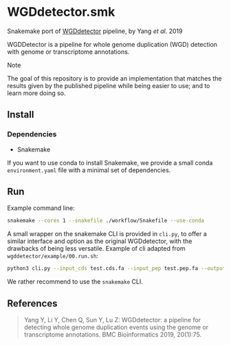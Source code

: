 # WGDdetector.smk
Snakemake port of [WGDdetector](https://github.com/yongzhiyang2012/WGDdetector) pipeline, by Yang _et al._ 2019

WGDDetector is a pipeline for whole genome duplication (WGD) detection with genome or transcriptome annotations.

> [!Note] 
> The goal of this repository is to provide an implementation that matches the results given by the published pipeline while being easier to use; and to learn more doing so.

## Install

### Dependencies

- Snakemake

If you want to use conda to install Snakemake, we provide a small conda `environment.yaml` file with a minimal set of dependencies.


## Run

Example command line:
```bash
snakemake --cores 1 --snakefile ./workflow/Snakefile --use-conda
```

A small wrapper on the snakemake CLI is provided in `cli.py`, to offer a similar interface and option as the original WGDdetector, with the drawbacks of being less versatile.
Example of cli adapted from `wgddetector/example/00.run.sh`: 
```bash
python3 cli.py --input_cds test.cds.fa --input_pep test.pep.fa --output_dir output --tmp_dir tmp --thread_num 4 --cluster_engine mmseqs2
```

We rather recommend to use the `snakemake` CLI.

## References

> Yang Y, Li Y, Chen Q, Sun Y, Lu Z: WGDdetector: a pipeline for detecting whole genome duplication events using the genome or transcriptome annotations. BMC Bioinformatics 2019, 20(1):75.